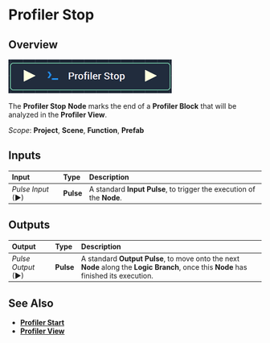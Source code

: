 # Profiler Stop

## Overview

![The Profiler Stop Node.](../../.gitbook/assets/profilerstopnode.png)

The **Profiler Stop** **Node** marks the end of a **Profiler Block** that will be analyzed in the **Profiler View**.

*Scope*: **Project**, **Scene**, **Function**, **Prefab**

## Inputs

| Input | Type | Description |
| :--- | :--- | :--- |
| _Pulse Input_ \(►\) | **Pulse** | A standard **Input Pulse**, to trigger the execution of the **Node**. |

## Outputs

| Output | Type | Description |
| :--- | :--- | :--- |
| _Pulse Output_ \(►\) | **Pulse** | A standard **Output Pulse**, to move onto the next **Node** along the **Logic Branch**, once this **Node** has finished its execution. |

## See Also

* [**Profiler Start**](profiler-start.md)
* [**Profiler View**](../../modules/profiler-view.md)

